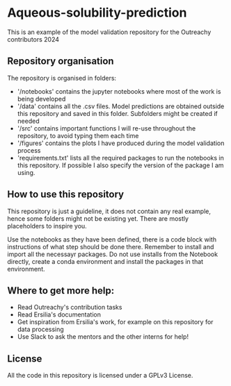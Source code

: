 # Aqueous-solubility-prediction
This is an example of the model validation repository for the Outreachy contributors 2024

## Repository organisation
The repository is organised in folders:

- '/notebooks' contains the jupyter notebooks where most of the work is being developed
- '/data' contains all the .csv files. Model predictions are obtained outside this repository and saved in this folder. Subfolders might be created if needed
- '/src' contains important functions I will re-use throughout the repository, to avoid typing them each time
- '/figures' contains the plots I have produced during the model validation process
- 'requirements.txt' lists all the required packages to run the notebooks in this repository. If possible I also specify the version of the package I am using.
## How to use this repository
This repository is just a guideline, it does not contain any real example, hence some folders might not be existing yet. There are mostly placeholders to inspire you.

Use the notebooks as they have been defined, there is a code block with instructions of what step should be done there. Remember to install and import all the necessayr packages. Do not use installs from the Notebook directly, create a conda environment and install the packages in that environment.

## Where to get more help:
- Read Outreachy's contribution tasks
- Read Ersilia's documentation
- Get inspiration from Ersilia's work, for example on this repository for data processing
- Use Slack to ask the mentors and the other interns for help!
## License
All the code in this repository is licensed under a GPLv3 License.